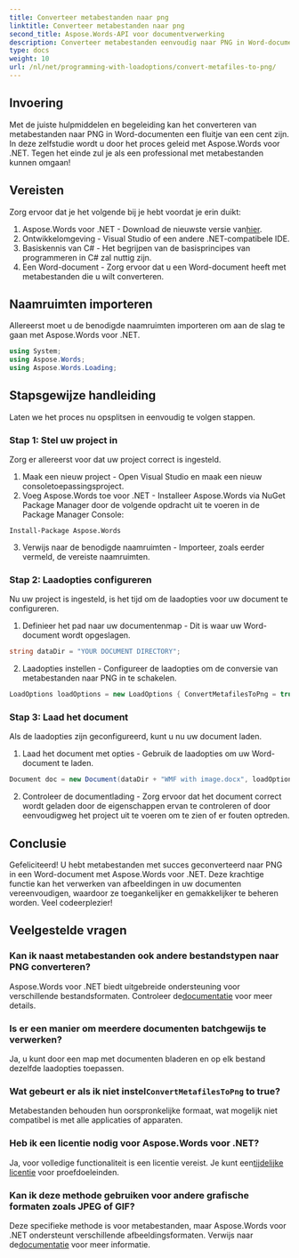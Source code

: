 ```yaml
---
title: Converteer metabestanden naar png
linktitle: Converteer metabestanden naar png
second_title: Aspose.Words-API voor documentverwerking
description: Converteer metabestanden eenvoudig naar PNG in Word-documenten met Aspose.Words voor .NET met deze stapsgewijze zelfstudie. Vereenvoudig uw documentbeheer.
type: docs
weight: 10
url: /nl/net/programming-with-loadoptions/convert-metafiles-to-png/
---
```

## Invoering

Met de juiste hulpmiddelen en begeleiding kan het converteren van metabestanden naar PNG in Word-documenten een fluitje van een cent zijn. In deze zelfstudie wordt u door het proces geleid met Aspose.Words voor .NET. Tegen het einde zul je als een professional met metabestanden kunnen omgaan!

## Vereisten

Zorg ervoor dat je het volgende bij je hebt voordat je erin duikt:

1.  Aspose.Words voor .NET - Download de nieuwste versie van[hier](https://releases.aspose.com/words/net/).
2. Ontwikkelomgeving - Visual Studio of een andere .NET-compatibele IDE.
3. Basiskennis van C# - Het begrijpen van de basisprincipes van programmeren in C# zal nuttig zijn.
4. Een Word-document - Zorg ervoor dat u een Word-document heeft met metabestanden die u wilt converteren.

## Naamruimten importeren

Allereerst moet u de benodigde naamruimten importeren om aan de slag te gaan met Aspose.Words voor .NET.

```csharp
using System;
using Aspose.Words;
using Aspose.Words.Loading;
```

## Stapsgewijze handleiding

Laten we het proces nu opsplitsen in eenvoudig te volgen stappen.

### Stap 1: Stel uw project in

Zorg er allereerst voor dat uw project correct is ingesteld.

1. Maak een nieuw project - Open Visual Studio en maak een nieuw consoletoepassingsproject.
2. Voeg Aspose.Words toe voor .NET - Installeer Aspose.Words via NuGet Package Manager door de volgende opdracht uit te voeren in de Package Manager Console:

```shell
Install-Package Aspose.Words
```

3. Verwijs naar de benodigde naamruimten - Importeer, zoals eerder vermeld, de vereiste naamruimten.

### Stap 2: Laadopties configureren

Nu uw project is ingesteld, is het tijd om de laadopties voor uw document te configureren.

1. Definieer het pad naar uw documentenmap - Dit is waar uw Word-document wordt opgeslagen.

```csharp
string dataDir = "YOUR DOCUMENT DIRECTORY";
```

2. Laadopties instellen - Configureer de laadopties om de conversie van metabestanden naar PNG in te schakelen.

```csharp
LoadOptions loadOptions = new LoadOptions { ConvertMetafilesToPng = true };
```

### Stap 3: Laad het document

Als de laadopties zijn geconfigureerd, kunt u nu uw document laden.

1. Laad het document met opties - Gebruik de laadopties om uw Word-document te laden.

```csharp
Document doc = new Document(dataDir + "WMF with image.docx", loadOptions);
```

2. Controleer de documentlading - Zorg ervoor dat het document correct wordt geladen door de eigenschappen ervan te controleren of door eenvoudigweg het project uit te voeren om te zien of er fouten optreden.

## Conclusie

Gefeliciteerd! U hebt metabestanden met succes geconverteerd naar PNG in een Word-document met Aspose.Words voor .NET. Deze krachtige functie kan het verwerken van afbeeldingen in uw documenten vereenvoudigen, waardoor ze toegankelijker en gemakkelijker te beheren worden. Veel codeerplezier!

## Veelgestelde vragen

### Kan ik naast metabestanden ook andere bestandstypen naar PNG converteren?
 Aspose.Words voor .NET biedt uitgebreide ondersteuning voor verschillende bestandsformaten. Controleer de[documentatie](https://reference.aspose.com/words/net/) voor meer details.

### Is er een manier om meerdere documenten batchgewijs te verwerken?
Ja, u kunt door een map met documenten bladeren en op elk bestand dezelfde laadopties toepassen.

###  Wat gebeurt er als ik niet instel`ConvertMetafilesToPng` to true?
Metabestanden behouden hun oorspronkelijke formaat, wat mogelijk niet compatibel is met alle applicaties of apparaten.

### Heb ik een licentie nodig voor Aspose.Words voor .NET?
 Ja, voor volledige functionaliteit is een licentie vereist. Je kunt een[tijdelijke licentie](https://purchase.aspose.com/temporary-license/) voor proefdoeleinden.

### Kan ik deze methode gebruiken voor andere grafische formaten zoals JPEG of GIF?
 Deze specifieke methode is voor metabestanden, maar Aspose.Words voor .NET ondersteunt verschillende afbeeldingsformaten. Verwijs naar de[documentatie](https://reference.aspose.com/words/net/) voor meer informatie.
